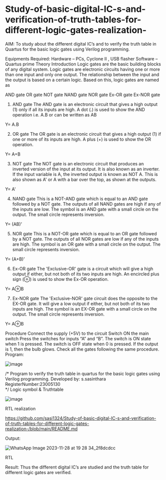 # Study-of-basic-digital-IC-s-and-verification-of-truth-tables-for-different-logic-gates-realization-
 AIM:
To study about the different digital IC’s and to verify the truth table in Quartus for the basic logic gates using Verilog programming.

Equipments Required:
Hardware – PCs, Cyclone II , USB flasher
Software – Quartus prime
Theory
Introduction
Logic gates are the basic building blocks of any digital system. Logic gates are electronic circuits having one or more than one input and only one output. The relationship between the input and the output is based on a certain logic. Based on this, logic gates are named as

AND gate
OR gate
NOT gate
NAND gate
NOR gate
Ex-OR gate
Ex-NOR gate
1) AND gate
The AND gate is an electronic circuit that gives a high output (1) only if all its inputs are high. A dot (.) is used to show the AND operation i.e. A.B or can be written as AB

Y= A.B

2) OR gate
The OR gate is an electronic circuit that gives a high output (1) if one or more of its inputs are high. A plus (+) is used to show the OR operation.

Y= A+B

3) NOT gate
The NOT gate is an electronic circuit that produces an inverted version of the input at its output. It is also known as an inverter. If the input variable is A, the inverted output is known as NOT A. This is also shown as A' or A with a bar over the top, as shown at the outputs.

Y= A'

4) NAND gate
This is a NOT-AND gate which is equal to an AND gate followed by a NOT gate. The outputs of all NAND gates are high if any of the inputs are low. The symbol is an AND gate with a small circle on the output. The small circle represents inversion.

Y= (AB)’

5) NOR gate
This is a NOT-OR gate which is equal to an OR gate followed by a NOT gate. The outputs of all NOR gates are low if any of the inputs are high. The symbol is an OR gate with a small circle on the output. The small circle represents inversion.

Y= (A+B)’

6) Ex-OR gate
The 'Exclusive-OR' gate is a circuit which will give a high output if either, but not both of its two inputs are high. An encircled plus sign (⊕) is used to show the Ex-OR operation.

Y= A⊕B

7) Ex-NOR gate
The 'Exclusive-NOR' gate circuit does the opposite to the EX-OR gate. It will give a low output if either, but not both of its two inputs are high. The symbol is an EX-OR gate with a small circle on the output. The small circle represents inversion.

Y= A⊕B

Procedure
Connect the supply (+5V) to the circuit
Switch ON the main switch
Press the switches for inputs “A” and “B”. The switch is ON state when 1 is pressed. The switch is OFF state when 0 is pressed.
If the output is 1, then the bulb glows.
Check all the gates following the same procedure.
Program:

![image](https://github.com/sasi1324/Study-of-basic-digital-IC-s-and-verification-of-truth-tables-for-different-logic-gates-realization-/assets/150313315/41c0b492-f71d-45ee-9901-3400b77e39ea)

/*
Program to verify the truth table in quartus for the basic logic gates using Verilog programming.
Developed by: s.sasinthara
RegisterNumber:23005130  
*/
Logic symbol & Truthtable

![image](https://github.com/sasi1324/Study-of-basic-digital-IC-s-and-verification-of-truth-tables-for-different-logic-gates-realization-/assets/150313315/cedffb26-e178-45d8-a191-fa1c52567bae)

RTL realization

https://github.com/sasi1324/Study-of-basic-digital-IC-s-and-verification-of-truth-tables-for-different-logic-gates-realization-/blob/main/README.md

Output:

![WhatsApp Image 2023-11-28 at 19 28 34_2f8dcdcc](https://github.com/sasi1324/Study-of-basic-digital-IC-s-and-verification-of-truth-tables-for-different-logic-gates-realization-/assets/150313315/71d7ebfb-63eb-4dd4-a53c-846c79d8346c)

RTL

Result:
Thus the different digital IC’s are studied and the truth table for different logic gates are verified.
